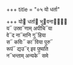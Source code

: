 +++
title = "०५ यो धर्ता"

+++
यो᳓ धर्ता᳓ भु᳓वनानां᳐  
य᳓ उस्रा᳓णाम् अपीचि᳓या  
वे᳓द ना᳓मानि गु᳓हिया  
स᳓ कविः᳓ का᳓विया पुरु᳓  
रूपं᳓ द्यउ᳓र् इव पुष्यति  
न᳓भन्ताम् अन्यके᳓ समे
